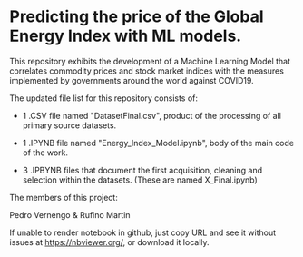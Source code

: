 # Predicting the price of the Global Energy Index with ML models.

This repository exhibits the development of a Machine Learning Model that correlates commodity prices and stock market indices with the measures implemented by governments around the world against COVID19.

The updated file list for this repository consists of:


- 1 .CSV file named "DatasetFinal.csv", product of the processing of all primary source datasets.

- 1 .IPYNB file named "Energy_Index_Model.ipynb", body of the main code of the work.

- 3 .IPBYNB files that document the first acquisition, cleaning and selection within the datasets.
(These are named X_Final.ipynb)


The members of this project:

Pedro Vernengo & Rufino Martin

If unable to render notebook in github, just copy URL and see it without issues at https://nbviewer.org/, or download it locally.
